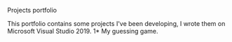 Projects portfolio

This portfolio contains some projects I've been developing, I wrote them on Microsoft Visual Studio 2019.
1* My guessing game.
